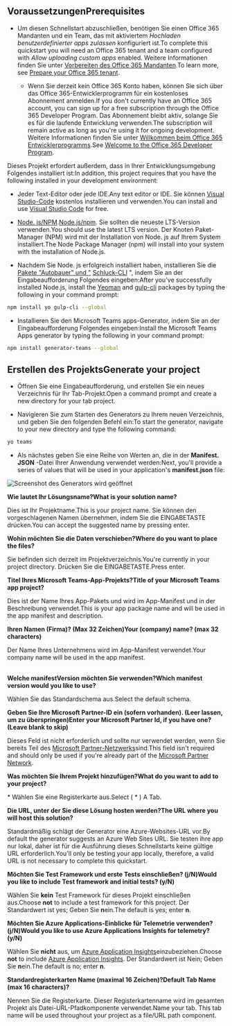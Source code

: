 ## <a name="prerequisites"></a><span data-ttu-id="096f3-101">Voraussetzungen</span><span class="sxs-lookup"><span data-stu-id="096f3-101">Prerequisites</span></span>

- <span data-ttu-id="096f3-102">Um diesen Schnellstart abzuschließen, benötigen Sie einen Office 365 Mandanten und ein Team, das mit aktiviertem *Hochladen benutzerdefinierter apps zulassen* konfiguriert ist.</span><span class="sxs-lookup"><span data-stu-id="096f3-102">To complete this quickstart you will need an Office 365 tenant and a team configured with *Allow uploading custom apps* enabled.</span></span> <span data-ttu-id="096f3-103">Weitere Informationen finden Sie unter [Vorbereiten des Office 365 Mandanten](~/concepts/build-and-test/prepare-your-o365-tenant.md).</span><span class="sxs-lookup"><span data-stu-id="096f3-103">To learn more, see [Prepare your Office 365 tenant](~/concepts/build-and-test/prepare-your-o365-tenant.md).</span></span>

  - <span data-ttu-id="096f3-104">Wenn Sie derzeit kein Office 365 Konto haben, können Sie sich über das Office 365-Entwicklerprogramm für ein kostenloses Abonnement anmelden.</span><span class="sxs-lookup"><span data-stu-id="096f3-104">If you don't currently have an Office 365 account, you can sign up for a free subscription through the Office 365 Developer Program.</span></span> <span data-ttu-id="096f3-105">Das Abonnement bleibt aktiv, solange Sie es für die laufende Entwicklung verwenden.</span><span class="sxs-lookup"><span data-stu-id="096f3-105">The subscription will remain active as long as you're using it for ongoing development.</span></span> <span data-ttu-id="096f3-106">Weitere Informationen finden Sie unter [Willkommen beim Office 365 Entwicklerprogramms](/OfficeDev/office-dev-program-docs/docs/office-365-developer-program.md).</span><span class="sxs-lookup"><span data-stu-id="096f3-106">See [Welcome to the Office 365 Developer Program](/OfficeDev/office-dev-program-docs/docs/office-365-developer-program.md).</span></span>

<span data-ttu-id="096f3-107">Dieses Projekt erfordert außerdem, dass in Ihrer Entwicklungsumgebung Folgendes installiert ist:</span><span class="sxs-lookup"><span data-stu-id="096f3-107">In addition, this project requires that you have the following installed in your development environment:</span></span>

- <span data-ttu-id="096f3-108">Jeder Text-Editor oder jede IDE.</span><span class="sxs-lookup"><span data-stu-id="096f3-108">Any text editor or IDE.</span></span> <span data-ttu-id="096f3-109">Sie können [Visual Studio-Code](https://code.visualstudio.com/download) kostenlos installieren und verwenden.</span><span class="sxs-lookup"><span data-stu-id="096f3-109">You can install and use [Visual Studio Code](https://code.visualstudio.com/download) for free.</span></span>

- <span data-ttu-id="096f3-110">[Node. js/NPM](https://nodejs.org/en/).</span><span class="sxs-lookup"><span data-stu-id="096f3-110">[Node.js/npm](https://nodejs.org/en/).</span></span> <span data-ttu-id="096f3-111">Sie sollten die neueste LTS-Version verwenden.</span><span class="sxs-lookup"><span data-stu-id="096f3-111">You should use the latest LTS version.</span></span> <span data-ttu-id="096f3-112">Der Knoten Paket-Manager (NPM) wird mit der Installation von Node. js auf Ihrem System installiert.</span><span class="sxs-lookup"><span data-stu-id="096f3-112">The Node Package Manager (npm) will install into your system with the installation of Node.js.</span></span>

- <span data-ttu-id="096f3-113">Nachdem Sie Node. js erfolgreich installiert haben, installieren Sie die [Pakete "Autobauer" und "](https://yeoman.io/) [Schluck-CLI](https://www.npmjs.com/package/gulp-cli) ", indem Sie an der Eingabeaufforderung Folgendes eingeben:</span><span class="sxs-lookup"><span data-stu-id="096f3-113">After you've successfully installed Node.js, install the [Yeoman](https://yeoman.io/) and [gulp-cli](https://www.npmjs.com/package/gulp-cli) packages by typing the following in your command prompt:</span></span>

```bash
npm install yo gulp-cli --global
```

- <span data-ttu-id="096f3-114">Installieren Sie den Microsoft Teams apps-Generator, indem Sie an der Eingabeaufforderung Folgendes eingeben:</span><span class="sxs-lookup"><span data-stu-id="096f3-114">Install the Microsoft Teams Apps generator by typing the following in your command prompt:</span></span>

```bash
npm install generator-teams --global
```

## <a name="generate-your-project"></a><span data-ttu-id="096f3-115">Erstellen des Projekts</span><span class="sxs-lookup"><span data-stu-id="096f3-115">Generate your project</span></span>

- <span data-ttu-id="096f3-116">Öffnen Sie eine Eingabeaufforderung, und erstellen Sie ein neues Verzeichnis für Ihr Tab-Projekt.</span><span class="sxs-lookup"><span data-stu-id="096f3-116">Open a command prompt and create a new directory for your tab project.</span></span>

- <span data-ttu-id="096f3-117">Navigieren Sie zum Starten des Generators zu Ihrem neuen Verzeichnis, und geben Sie den folgenden Befehl ein:</span><span class="sxs-lookup"><span data-stu-id="096f3-117">To start the generator, navigate to your new directory and type the following command:</span></span>

```bash
yo teams
```

- <span data-ttu-id="096f3-118">Als nächstes geben Sie eine Reihe von Werten an, die in der **Manifest. JSON** -Datei Ihrer Anwendung verwendet werden:</span><span class="sxs-lookup"><span data-stu-id="096f3-118">Next, you'll provide a series of values that will be used in your application's **manifest.json** file:</span></span>

![Screenshot des Generators wird geöffnet](/microsoftteams/platform/assets/images/tab-images/teamsTabScreenshot.PNG)

<span data-ttu-id="096f3-120">**Wie lautet Ihr Lösungsname?**</span><span class="sxs-lookup"><span data-stu-id="096f3-120">**What is your solution name?**</span></span>

<span data-ttu-id="096f3-121">Dies ist Ihr Projektname.</span><span class="sxs-lookup"><span data-stu-id="096f3-121">This is your project name.</span></span> <span data-ttu-id="096f3-122">Sie können den vorgeschlagenen Namen übernehmen, indem Sie die EINGABETASTE drücken.</span><span class="sxs-lookup"><span data-stu-id="096f3-122">You can accept the suggested name by pressing enter.</span></span>

<span data-ttu-id="096f3-123">**Wohin möchten Sie die Daten verschieben?**</span><span class="sxs-lookup"><span data-stu-id="096f3-123">**Where do you want to place the files?**</span></span>

<span data-ttu-id="096f3-124">Sie befinden sich derzeit im Projektverzeichnis.</span><span class="sxs-lookup"><span data-stu-id="096f3-124">You're currently in your project directory.</span></span> <span data-ttu-id="096f3-125">Drücken Sie die EINGABETASTE.</span><span class="sxs-lookup"><span data-stu-id="096f3-125">Press enter.</span></span>

<span data-ttu-id="096f3-126">**Titel Ihres Microsoft Teams-App-Projekts?**</span><span class="sxs-lookup"><span data-stu-id="096f3-126">**Title of your Microsoft Teams app project?**</span></span>

<span data-ttu-id="096f3-127">Dies ist der Name Ihres App-Pakets und wird im App-Manifest und in der Beschreibung verwendet.</span><span class="sxs-lookup"><span data-stu-id="096f3-127">This is your app package name and will be used in the app manifest and description.</span></span>

<span data-ttu-id="096f3-128">**Ihren Namen (Firma)? (Max 32 Zeichen)**</span><span class="sxs-lookup"><span data-stu-id="096f3-128">**Your (company) name? (max 32 characters)**</span></span>

<span data-ttu-id="096f3-129">Der Name Ihres Unternehmens wird im App-Manifest verwendet.</span><span class="sxs-lookup"><span data-stu-id="096f3-129">Your company name will be used in the app manifest.</span></span>

<br><span data-ttu-id="096f3-130">**Welche manifestVersion möchten Sie verwenden?**</span><span class="sxs-lookup"><span data-stu-id="096f3-130">**Which manifest version would you like to use?**</span></span>

<span data-ttu-id="096f3-131">Wählen Sie das Standardschema aus.</span><span class="sxs-lookup"><span data-stu-id="096f3-131">Select the default schema.</span></span>

<span data-ttu-id="096f3-132">**Geben Sie Ihre Microsoft Partner-ID ein (sofern vorhanden). (Leer lassen, um zu überspringen)**</span><span class="sxs-lookup"><span data-stu-id="096f3-132">**Enter your Microsoft Partner Id, if you have one? (Leave blank to skip)**</span></span>

<span data-ttu-id="096f3-133">Dieses Feld ist nicht erforderlich und sollte nur verwendet werden, wenn Sie bereits Teil des [Microsoft Partner-Netzwerks](https://partner.microsoft.com)sind.</span><span class="sxs-lookup"><span data-stu-id="096f3-133">This field isn't required and should only be used if you're already part of the [Microsoft Partner Network](https://partner.microsoft.com).</span></span>

<span data-ttu-id="096f3-134">**Was möchten Sie Ihrem Projekt hinzufügen?**</span><span class="sxs-lookup"><span data-stu-id="096f3-134">**What do you want to add to your project?**</span></span>

<span data-ttu-id="096f3-135">&ast; Wählen Sie eine Registerkarte aus.</span><span class="sxs-lookup"><span data-stu-id="096f3-135">Select ( &ast; ) A Tab.</span></span>

<span data-ttu-id="096f3-136">**Die URL, unter der Sie diese Lösung hosten werden?**</span><span class="sxs-lookup"><span data-stu-id="096f3-136">**The URL where you will host this solution?**</span></span>

<span data-ttu-id="096f3-137">Standardmäßig schlägt der Generator eine Azure-Websites-URL vor.</span><span class="sxs-lookup"><span data-stu-id="096f3-137">By default the generator suggests an Azure Web Sites URL.</span></span> <span data-ttu-id="096f3-138">Sie testen ihre app nur lokal, daher ist für die Ausführung dieses Schnellstarts keine gültige URL erforderlich.</span><span class="sxs-lookup"><span data-stu-id="096f3-138">You'll only be testing your app locally, therefore, a valid URL is not necessary to complete this quickstart.</span></span>

<span data-ttu-id="096f3-139">**Möchten Sie Test Framework und erste Tests einschließen? (j/N)**</span><span class="sxs-lookup"><span data-stu-id="096f3-139">**Would you like to include Test framework and initial tests? (y/N)**</span></span>

<span data-ttu-id="096f3-140">Wählen Sie **kein** Test Framework für dieses Projekt einschließen aus.</span><span class="sxs-lookup"><span data-stu-id="096f3-140">Choose **not** to include a test framework for this project.</span></span> <span data-ttu-id="096f3-141">Der Standardwert ist yes; Geben Sie **n**ein.</span><span class="sxs-lookup"><span data-stu-id="096f3-141">The default is yes; enter **n**.</span></span>

<span data-ttu-id="096f3-142">**Möchten Sie Azure Applications-Einblicke für Telemetrie verwenden? (j/N)**</span><span class="sxs-lookup"><span data-stu-id="096f3-142">**Would you like to use Azure Applications Insights for telemetry? (y/N)**</span></span>

<span data-ttu-id="096f3-143">Wählen Sie **nicht** aus, um [Azure Application Insights](/azure-docs/articles/azure-monitor/app/app-insights-overview.md)einzubeziehen.</span><span class="sxs-lookup"><span data-stu-id="096f3-143">Choose **not** to include [Azure Application Insights](/azure-docs/articles/azure-monitor/app/app-insights-overview.md).</span></span> <span data-ttu-id="096f3-144">Der Standardwert ist Nein; Geben Sie **n**ein.</span><span class="sxs-lookup"><span data-stu-id="096f3-144">The default is no; enter **n**.</span></span>

<span data-ttu-id="096f3-145">**Standardregisterkarten Name (maximal 16 Zeichen)?**</span><span class="sxs-lookup"><span data-stu-id="096f3-145">**Default Tab Name (max 16 characters)?**</span></span>

<span data-ttu-id="096f3-146">Nennen Sie die Registerkarte. Dieser Registerkartenname wird im gesamten Projekt als Datei-URL-Pfadkomponente verwendet.</span><span class="sxs-lookup"><span data-stu-id="096f3-146">Name your tab. This tab name will be used throughout your project as a file/URL path component.</span></span>

